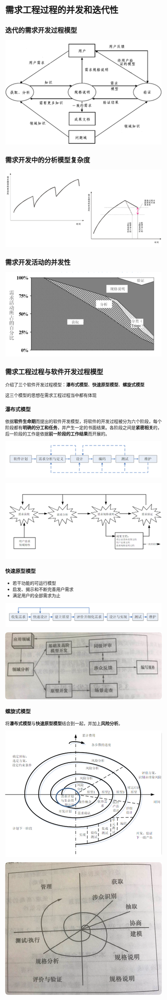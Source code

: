 
# 需求工程过程的并发和迭代性

## 迭代的需求开发过程模型 
![迭代的需求开发过程模型](imgs/QQ_1745153964202.png)

## 需求开发中的分析模型复杂度
![需求开发中的分析模型复杂度](imgs/QQ_1745201265191.png)

## 需求开发活动的并发性
![需求开发活动的并发性](imgs/QQ_1745201215156.png)

## 需求工程过程与软件开发过程模型

介绍了三个软件开发过程模型：**瀑布式模型**、**快速原型模型**、**螺旋式模型**

这三个模型的思想在需求工程过程当中都有体现

### 瀑布式模型
依据**软件生命期**而提出的软件开发模型，将软件的开发过程被分为六个阶段，每个阶段都有**明确的分工和任务**，并产生一定的书面结果。各阶段之间是**紧密相关**的，后一阶段的工作是依据**前一阶段的工作结果**而开展的。

![瀑布式模型的整体开发过程](imgs/QQ_1745201872073.png)

![瀑布式模型的需求工程过程](imgs/QQ_1745153364605.png)


### 快速原型模型

- 若干功能的可运行模型
- 启发、揭示和不断完善用户需求
- 满足用户的全部需求为止

![快速原型模型的整体开发流程](imgs/QQ_1745202081976.png)

![快速原型模型的需求工程过程](imgs/QQ_1745202262899.png)

### 螺旋式模型
将**瀑布式模型**与**快速原型模型**结合到一起，并加上**风险分析**。

![螺旋式模型的整体开发流程](imgs/QQ_1745202759662.png)

![螺旋式模型的需求工程过程](imgs/QQ_1745203209099.png)

